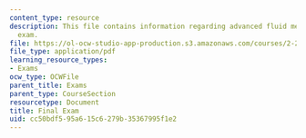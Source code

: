 ```yaml
---
content_type: resource
description: This file contains information regarding advanced fluid mechanics, final
  exam.
file: https://ol-ocw-studio-app-production.s3.amazonaws.com/courses/2-25-advanced-fluid-mechanics-fall-2013/cc50bdf595a615c6279b35367995f1e2_MIT2_25F13_FinalExam.pdf
file_type: application/pdf
learning_resource_types:
- Exams
ocw_type: OCWFile
parent_title: Exams
parent_type: CourseSection
resourcetype: Document
title: Final Exam
uid: cc50bdf5-95a6-15c6-279b-35367995f1e2
---
```

